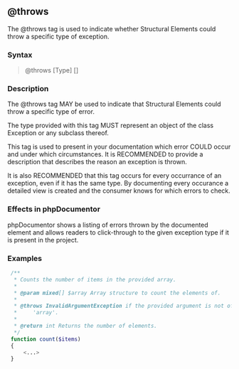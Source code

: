 ## @throws

The @throws tag is used to indicate whether Structural Elements could throw a specific type of exception.

### Syntax

> @throws [Type] [<description>]

### Description

The @throws tag MAY be used to indicate that Structural Elements could throw a specific type of error.

The type provided with this tag MUST represent an object of the class Exception or any subclass thereof.

This tag is used to present in your documentation which error COULD occur and under which circumstances. It is RECOMMENDED to provide a description that describes the reason an exception is thrown.

It is also RECOMMENDED that this tag occurs for every occurrance of an exception, even if it has the same type. By documenting every occurance a detailed view is created and the consumer knows for which errors to check.

### Effects in phpDocumentor

phpDocumentor shows a listing of errors thrown by the documented element and allows readers to click-through to the given exception type if it is present in the project.

### Examples

```php
 /**
  * Counts the number of items in the provided array.
  *
  * @param mixed[] $array Array structure to count the elements of.
  *
  * @throws InvalidArgumentException if the provided argument is not of type
  *     'array'.
  *
  * @return int Returns the number of elements.
  */
 function count($items)
 {
     <...>
 }
```